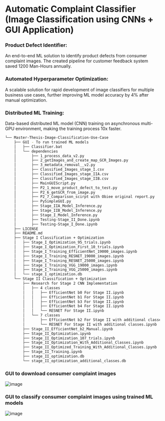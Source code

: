 # Automatic Complaint Classifier (Image Classification using CNNs + GUI Application)

### Product Defect Identifier: 
An end-to-end ML solution to identify product defects from consumer complaint images. The created pipeline for customer feedback system saved 1200 Man-Hours annually.
### Automated Hyperparameter Optimization: 
A scalable solution for rapid development of image classifiers for multiple business use cases, further improving ML model accuracy by 4% after manual optimization.
### Distributed ML Training: 
Data-based distributed ML model (CNN) training on asynchronous multi-GPU environment, making the training process 10x faster.


```bash
└── Master-Thesis-Image-Classification-Use-Case
    ├── GUI - To run trained ML models
    │   ├── Classifier.bat
    │   └── dependencies
    │       ├── 1_process_data_v2.py
    │       ├── 2_getImages_and_create_map_GCR_Images.py
    │       ├── 3_metadata_removal__v2.py
    │       ├── Classified_Images_stage_I.csv
    │       ├── Classified_Images_stage_IIA.csv
    │       ├── Classified_Images_stage_IIB.csv
    │       ├── MainGUIScript.py
    │       ├── P2_1_move_product_defect_to_test.py
    │       ├── P2_6_getGCR_from_image.py
    │       ├── P2_7_Comparison_scirpt with Obiee original report.py
    │       ├── PySimpleGUI.py
    │       ├── Stage_IIA_Model_Inference.py
    │       ├── Stage_IIB_Model_Inference.py
    │       ├── Stage_I_Model_Inference.py
    │       ├── Testing-Stage_II_Done.ipynb
    │       ├── Testing-Stage_I_Done.ipynb
    ├── LICENSE
    ├── README.md
    ├── Stage I Classification + Optimization
    │   ├── Stage_I_Optimization_95_trials.ipynb
    │   ├── Stage_I_Optimization_First_10_trials.ipynb
    │   ├── Stage_I_Training_EfficientNet_19000_images.ipynb
    │   ├── Stage_I_Training_RESNET_19000_images.ipynb
    │   ├── Stage_I_Training_RESNET_25000_images.ipynb
    │   ├── Stage_I_Training_VGG_19000_images.ipynb
    │   ├── Stage_I_Training_VGG_25000_images.ipynb
    │   └── stage_I_optimization.db
    └── Stage II Classification + Optimization
        ├── Research for Stage 2 CNN Implementation
        │   ├── 4 classes
        │   │   ├── EfficientNet b0 For Stage II.ipynb
        │   │   ├── EfficientNet b1 For Stage II.ipynb
        │   │   ├── EfficientNet b3 For Stage II.ipynb
        │   │   ├── EfficientNet b4 For Stage II.ipynb
        │   │   └── RESNET For Stage II.ipynb
        │   └── 7 classes
        │       ├── EfficientNet b2 For Stage II with additional classes.ipynb
        │       └── RESNET For Stage II with additional classes.ipynb
        ├── Stage_II_EfficientNet_b2_Manual.ipynb
        ├── Stage_II_Optimization.ipynb
        ├── Stage_II_Optimization_107_trials.ipynb
        ├── Stage_II_Optimization_With_Additional_Classes.ipynb
        ├── Stage_II_Optimized_Training_With_Additional_Classes.ipynb
        ├── Stage_II_Training.ipynb
        ├── stage_II_optimization.db
        └── stage_II_optimization_additional_classes.db
```

### GUI to download consumer complaint images

![image](https://user-images.githubusercontent.com/45121451/111883813-dd539a00-89bd-11eb-84c6-a44d0a956643.png)

### GUI to classify consumer complaint images using trained ML models

![image](https://user-images.githubusercontent.com/45121451/111883799-d2006e80-89bd-11eb-928a-1eb104d02f51.png)
